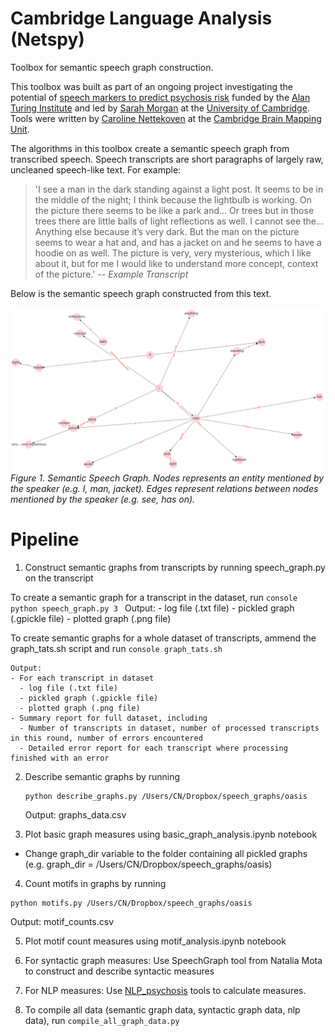 # Cambridge Language Analysis (Netspy)
Toolbox for semantic speech graph construction.

This toolbox was built as part of an ongoing project investigating the potential of [speech markers to predict psychosis risk](https://www.turing.ac.uk/research/research-projects/towards-incoherent-speech-predictor-psychosis-risk) funded by the [Alan Turing Institute](https://www.turing.ac.uk) and led by [Sarah Morgan](https://www.neuroscience.cam.ac.uk/directory/profile.php?SarahMorgan) at the [University of Cambridge](https://www.cam.ac.uk). Tools were written by [Caroline Nettekoven](https://www.neuroscience.cam.ac.uk/directory/profile.php?caronettekoven) at the  [Cambridge Brain Mapping Unit](http://www.bmu.psychiatry.cam.ac.uk).

The algorithms in this toolbox create a semantic speech graph from transcribed speech. Speech transcripts are short paragraphs of largely raw, uncleaned speech-like text. For example:

> 'I see a man in the dark standing against a light post. It seems to be in the middle of the night; I think because the lightbulb is working. On the picture there seems to be like a park and... Or trees but in those trees there are little balls of light reflections as well. I cannot see the… Anything else because it’s very dark. But the man on the picture seems to wear a hat and, and has a jacket on and he seems to have a hoodie on as well. The picture is very, very mysterious, which I like about it, but for me I would like to understand more concept, context of the picture.'
> -- <cite>Example Transcript</cite>

Below is the semantic speech graph constructed from this text.

![Semantic speech graph example](semantic_speech_graph_example.png)
*Figure 1. Semantic Speech Graph. Nodes represents an entity mentioned by the speaker (e.g. I, man, jacket). Edges represent relations between nodes mentioned by the speaker (e.g. see, has on).*

# Pipeline
1. Construct semantic graphs from transcripts by running speech_graph.py on the transcript
   
  To create a semantic graph for a transcript in the dataset, run
    ```console
    python speech_graph.py 3
    ```
    Output:
      - log file (.txt file)
      - pickled graph (.gpickle file)
      - plotted graph (.png file)
    
  To create semantic graphs for a whole dataset of transcripts, ammend the graph_tats.sh script and run
    ```console
    graph_tats.sh
    ```

    Output:
    - For each transcript in dataset
      - log file (.txt file)
      - pickled graph (.gpickle file)
      - plotted graph (.png file)
    - Summary report for full dataset, including
      - Number of transcripts in dataset, number of processed transcripts in this round, number of errors encountered
      - Detailed error report for each transcript where processing finished with an error

2. Describe semantic graphs by running
   
   ```console
   python describe_graphs.py /Users/CN/Dropbox/speech_graphs/oasis
   ```
   Output: graphs_data.csv
  
3. Plot basic graph measures using basic_graph_analysis.ipynb notebook
   
  - Change graph_dir variable to the folder containing all pickled graphs (e.g. graph_dir = /Users/CN/Dropbox/speech_graphs/oasis)
  
4. Count motifs in graphs by running
   
  ```console
  python motifs.py /Users/CN/Dropbox/speech_graphs/oasis
  ```
  Output: motif_counts.csv

5. Plot motif count measures using motif_analysis.ipynb notebook

6. For syntactic graph measures: Use SpeechGraph tool from Natalia Mota to construct and describe syntactic measures
7. For NLP measures: Use [NLP_psychosis](https://github.com/carobellum/NLP_psychosis) tools to calculate measures. 
8. To compile all data (semantic graph data, syntactic graph data, nlp data), run ```compile_all_graph_data.py```